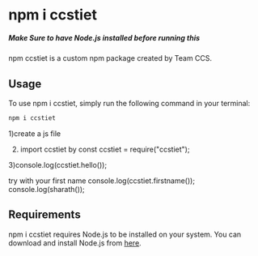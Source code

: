 # npm i ccstiet

##### Make Sure to have Node.js installed before running this

npm ccstiet is a custom npm package created by Team CCS.
## Usage

To use npm i ccstiet, simply run the following command in your terminal:

```bash
npm i ccstiet
```
1)create a js file

2) import ccstiet by 
const ccstiet = require("ccstiet");

3)console.log(ccstiet.hello());

try with your first name
console.log(ccstiet.firstname());
console.log(sharath());

## Requirements

npm i ccstiet requires Node.js to be installed on your system. You can download and install Node.js from [here](https://nodejs.org/).
